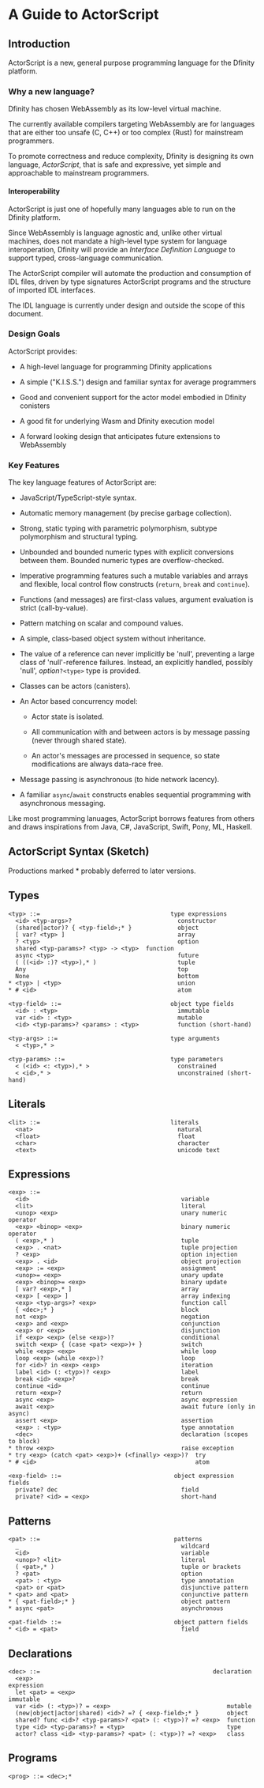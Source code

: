 # A Guide to ActorScript

## Introduction

ActorScript is a new, general purpose programming language for the
Dfinity platform.

### Why a new language?

Dfinity has chosen WebAssembly as its low-level virtual machine. 

The currently
available compilers targeting WebAssembly are for languages that are
either too unsafe (C, C++) or too complex (Rust) for mainstream
programmers. 

To promote correctness and reduce complexity, Dfinity is designing its own language, *ActorScript*, that is safe and expressive, yet simple and approachable to mainstream programmers.

#### Interoperability

ActorScript is just one of hopefully many languages able to run on the Dfinity platform. 

Since WebAssembly is language agnostic and, unlike other virtual machines, does not mandate a high-level type system for language interoperation, Dfinity will provide an *Interface Definition Language* to support typed, cross-language communication.

The ActorScript compiler will automate the production and consumption of IDL files, driven by type signatures ActorScript programs and the structure of imported IDL interfaces.

The IDL language is currently under design and outside the scope of this document.


### Design Goals

ActorScript provides:

* A high-level language for programming Dfinity applications

* A simple ("K.I.S.S.") design and familiar syntax for average programmers

* Good and convenient support for the actor model embodied in Dfinity conisters

* A good fit for underlying Wasm and Dfinity execution model

* A forward looking design that anticipates future extensions to WebAssembly

### Key Features

The key language features of ActorScript are:

* JavaScript/TypeScript-style syntax.

* Automatic memory management (by precise garbage collection).

* Strong, static typing with parametric polymorphism, subtype polymorphism and 
  structural typing.

* Unbounded and bounded numeric types with explicit conversions
  between them. Bounded numeric types are overflow-checked.

* Imperative programming features such a mutable variables and arrays
  and flexible, local control flow constructs (`return`, `break` and `continue`).

* Functions (and messages) are first-class values, argument evaluation
  is strict (call-by-value).

* Pattern matching on scalar and compound values.

* A simple, class-based object system without inheritance.

* The value of a reference can never implicitly be 'null',
  preventing a large class of 'null'-reference failures.
  Instead, an explicitly handled, possibly 'null', *option*`?<type>` type is provided.
   
* Classes can be actors (canisters).

* An Actor based concurrency model:

  * Actor state is isolated.

  * All communication with and between actors is by message passing (never through shared state).

  * An actor's messages are processed in sequence, so state modifications are
     always data-race free.

* Message passing is asynchronous (to hide network lacency).

* A familiar `async`/`await` constructs enables sequential programming with asynchronous messaging.

Like most programming lanuages, ActorScript borrows features from others and
draws inspirations from Java, C#, JavaScript, Swift, Pony, ML, Haskell.

## ActorScript Syntax (Sketch)

Productions marked * probably deferred to later versions.

## Types
```
<typ> ::=                                     type expressions
  <id> <typ-args>?                              constructor
  (shared|actor)? { <typ-field>;* }             object
  [ var? <typ> ]                                array
  ? <typ>                                       option
  shared <typ-params>? <typ> -> <typ>  function
  async <typ>                                   future
  ( ((<id> :)? <typ>),* )                       tuple
  Any                                           top
  None                                          bottom
* <typ> | <typ>                                 union
* # <id>                                        atom

<typ-field> ::=                               object type fields
  <id> : <typ>                                  immutable
  var <id> : <typ>                              mutable
  <id> <typ-params>? <params> : <typ>           function (short-hand)

<typ-args> ::=                                type arguments
  < <typ>,* >

<typ-params> ::=                              type parameters
  < (<id> <: <typ>),* >                         constrained
  < <id>,* >                                    unconstrained (short-hand)
```

## Literals
```
<lit> ::=                                     literals
  <nat>                                         natural
  <float>                                       float
  <char>                                        character
  <text>                                        unicode text
```

## Expressions
```
<exp> ::=
  <id>                                           variable
  <lit>                                          literal
  <unop> <exp>                                   unary numeric operator
  <exp> <binop> <exp>                            binary numeric operator
  ( <exp>,* )                                    tuple
  <exp> . <nat>                                  tuple projection
  ? <exp>                                        option injection
  <exp> . <id>                                   object projection
  <exp> := <exp>                                 assignment
  <unop>= <exp>                                  unary update
  <exp> <binop>= <exp>                           binary update
  [ var? <exp>,* ]                               array
  <exp> [ <exp> ]                                array indexing
  <exp> <typ-args>? <exp>                        function call
  { <dec>;* }                                    block
  not <exp>                                      negation
  <exp> and <exp>                                conjunction
  <exp> or <exp>                                 disjunction
  if <exp> <exp> (else <exp>)?                   conditional
  switch <exp> { (case <pat> <exp>)+ }           switch
  while <exp> <exp>                              while loop
  loop <exp> (while <exp>)?                      loop
  for <id>? in <exp> <exp>                       iteration
  label <id> (: <typ>)? <exp>                    label
  break <id> <exp>?                              break
  continue <id>                                  continue
  return <exp>?                                  return
  async <exp>                                    async expression
  await <exp>                                    await future (only in async)
  assert <exp>                                   assertion
  <exp> : <typ>                                  type annotation
  <dec>                                          declaration (scopes to block)
* throw <exp>                                    raise exception
* try <exp> (catch <pat> <exp>)+ (<finally> <exp>)?  try
* # <id>                                             atom

<exp-field> ::=                                object expression fields
  private? dec                                   field
  private? <id> = <exp>                          short-hand
```

## Patterns
```
<pat> ::=                                      patterns
  _                                              wildcard
  <id>                                           variable
  <unop>? <lit>                                  literal
  ( <pat>,* )                                    tuple or brackets
  ? <pat>                                        option
  <pat> : <typ>                                  type annotation
  <pat> or <pat>                                 disjunctive pattern
* <pat> and <pat>                                conjunctive pattern
* { <pat-field>;* }                              object pattern
* async <pat>                                    asynchronous

<pat-field> ::=                                object pattern fields
* <id> = <pat>                                   field
```

## Declarations
```
<dec> ::=                                                 declaration
  <exp>                                                       expression
  let <pat> = <exp>                                           immutable
  var <id> (: <typ>)? = <exp>                                 mutable
  (new|object|actor|shared) <id>? =? { <exp-field>;* }        object
  shared? func <id>? <typ-params>? <pat> (: <typ>)? =? <exp>  function
  type <id> <typ-params>? = <typ>                             type
  actor? class <id> <typ-params>? <pat> (: <typ>)? =? <exp>   class
```

## Programs
```
<prog> ::= <dec>;*

```
